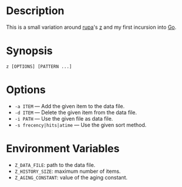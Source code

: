 # Description

This is a small variation around [rupa](https://github.com/rupa)'s [z](https://github.com/rupa/z) and my first incursion into [Go](http://golang.org/).

# Synopsis

    z [OPTIONS] [PATTERN ...]

# Options

- `-a ITEM` — Add the given item to the data file.
- `-d ITEM` — Delete the given item from the data file.
- `-i PATH` — Use the given file as data file.
- `-s frecency|hits|atime` — Use the given sort method.

# Environment Variables

- `Z_DATA_FILE`: path to the data file.
- `Z_HISTORY_SIZE`: maximum number of items.
- `Z_AGING_CONSTANT`: value of the aging constant.
